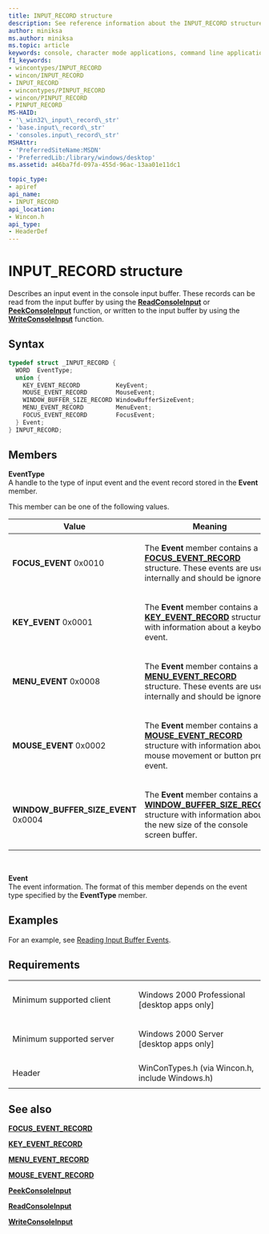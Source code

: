 ```yaml
---
title: INPUT_RECORD structure
description: See reference information about the INPUT_RECORD structure, which describes an input event in the console input buffer.
author: miniksa
ms.author: miniksa
ms.topic: article
keywords: console, character mode applications, command line applications, terminal applications, console api
f1_keywords:
- wincontypes/INPUT_RECORD
- wincon/INPUT_RECORD
- INPUT_RECORD
- wincontypes/PINPUT_RECORD
- wincon/PINPUT_RECORD
- PINPUT_RECORD
MS-HAID:
- '\_win32\_input\_record\_str'
- 'base.input\_record\_str'
- 'consoles.input\_record\_str'
MSHAttr:
- 'PreferredSiteName:MSDN'
- 'PreferredLib:/library/windows/desktop'
ms.assetid: a46ba7fd-097a-455d-96ac-13aa01e11dc1

topic_type:
- apiref
api_name:
- INPUT_RECORD
api_location:
- Wincon.h
api_type:
- HeaderDef
---
```


# INPUT\_RECORD structure


Describes an input event in the console input buffer. These records can be read from the input buffer by using the [**ReadConsoleInput**](readconsoleinput.md) or [**PeekConsoleInput**](peekconsoleinput.md) function, or written to the input buffer by using the [**WriteConsoleInput**](writeconsoleinput.md) function.

Syntax
------

```C
typedef struct _INPUT_RECORD {
  WORD  EventType;
  union {
    KEY_EVENT_RECORD          KeyEvent;
    MOUSE_EVENT_RECORD        MouseEvent;
    WINDOW_BUFFER_SIZE_RECORD WindowBufferSizeEvent;
    MENU_EVENT_RECORD         MenuEvent;
    FOCUS_EVENT_RECORD        FocusEvent;
  } Event;
} INPUT_RECORD;
```

Members
-------

**EventType**  
A handle to the type of input event and the event record stored in the **Event** member.

This member can be one of the following values.

<table>
<colgroup>
<col width="50%" />
<col width="50%" />
</colgroup>
<thead>
<tr class="header">
<th>Value</th>
<th>Meaning</th>
</tr>
</thead>
<tbody>
<tr class="odd">
<td><span id="FOCUS_EVENT"></span><span id="focus_event"></span>
<strong>FOCUS_EVENT</strong>
0x0010</td>
<td><p>The <strong>Event</strong> member contains a <a href="focus-event-record-str.md" data-raw-source="[&lt;strong&gt;FOCUS_EVENT_RECORD&lt;/strong&gt;](focus-event-record-str.md)"><strong>FOCUS_EVENT_RECORD</strong></a> structure. These events are used internally and should be ignored.</p></td>
</tr>
<tr class="even">
<td><span id="KEY_EVENT"></span><span id="key_event"></span>
<strong>KEY_EVENT</strong>
0x0001</td>
<td><p>The <strong>Event</strong> member contains a <a href="key-event-record-str.md" data-raw-source="[&lt;strong&gt;KEY_EVENT_RECORD&lt;/strong&gt;](key-event-record-str.md)"><strong>KEY_EVENT_RECORD</strong></a> structure with information about a keyboard event.</p></td>
</tr>
<tr class="odd">
<td><span id="MENU_EVENT"></span><span id="menu_event"></span>
<strong>MENU_EVENT</strong>
0x0008</td>
<td><p>The <strong>Event</strong> member contains a <a href="menu-event-record-str.md" data-raw-source="[&lt;strong&gt;MENU_EVENT_RECORD&lt;/strong&gt;](menu-event-record-str.md)"><strong>MENU_EVENT_RECORD</strong></a> structure. These events are used internally and should be ignored.</p></td>
</tr>
<tr class="even">
<td><span id="MOUSE_EVENT"></span><span id="mouse_event"></span>
<strong>MOUSE_EVENT</strong>
0x0002</td>
<td><p>The <strong>Event</strong> member contains a <a href="mouse-event-record-str.md" data-raw-source="[&lt;strong&gt;MOUSE_EVENT_RECORD&lt;/strong&gt;](mouse-event-record-str.md)"><strong>MOUSE_EVENT_RECORD</strong></a> structure with information about a mouse movement or button press event.</p></td>
</tr>
<tr class="odd">
<td><span id="WINDOW_BUFFER_SIZE_EVENT"></span><span id="window_buffer_size_event"></span>
<strong>WINDOW_BUFFER_SIZE_EVENT</strong>
0x0004</td>
<td><p>The <strong>Event</strong> member contains a <a href="window-buffer-size-record-str.md" data-raw-source="[&lt;strong&gt;WINDOW_BUFFER_SIZE_RECORD&lt;/strong&gt;](window-buffer-size-record-str.md)"><strong>WINDOW_BUFFER_SIZE_RECORD</strong></a> structure with information about the new size of the console screen buffer.</p></td>
</tr>
<tr class="even">
</tr>
<tr class="odd">
</tr>
<tr class="even">
</tr>
</tbody>
</table>

 

**Event**  
The event information. The format of this member depends on the event type specified by the **EventType** member.

Examples
--------

For an example, see [Reading Input Buffer Events](reading-input-buffer-events.md).

Requirements
------------

<table>
<colgroup>
<col width="50%" />
<col width="50%" />
</colgroup>
<tbody>
<tr class="odd">
<td><p>Minimum supported client</p></td>
<td><p>Windows 2000 Professional [desktop apps only]</p></td>
</tr>
<tr class="even">
<td><p>Minimum supported server</p></td>
<td><p>Windows 2000 Server [desktop apps only]</p></td>
</tr>
<tr class="odd">
<td><p>Header</p></td>
<td>WinConTypes.h (via Wincon.h, include Windows.h)</td>
</tr>
</tbody>
</table>

## <span id="see_also"></span>See also


[**FOCUS\_EVENT\_RECORD**](focus-event-record-str.md)

[**KEY\_EVENT\_RECORD**](key-event-record-str.md)

[**MENU\_EVENT\_RECORD**](menu-event-record-str.md)

[**MOUSE\_EVENT\_RECORD**](mouse-event-record-str.md)

[**PeekConsoleInput**](peekconsoleinput.md)

[**ReadConsoleInput**](readconsoleinput.md)

[**WriteConsoleInput**](writeconsoleinput.md)
